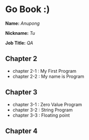 # Go Book :)

**Name:** *Anupong*

**Nickname:** *Tu*

**Job Title:** *QA*

## Chapter 2
* chapter 2-1 : My First Program
* chapter 2-2 : My name is Program

## Chapter 3
* chapter 3-1 : Zero Value Program
* chapter 3-2 : String Program
* chapter 3-3 : Floating point

## Chapter 4
